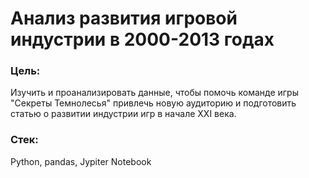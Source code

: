 # Анализ развития игровой индустрии в 2000-2013 годах

### Цель:
Изучить и проанализировать данные, чтобы помочь команде игры "Секреты Темнолесья" привлечь новую аудиторию и подготовить статью о развитии индустрии игр в начале XXI века.

### Стек:
Python, pandas, Jypiter Notebook
